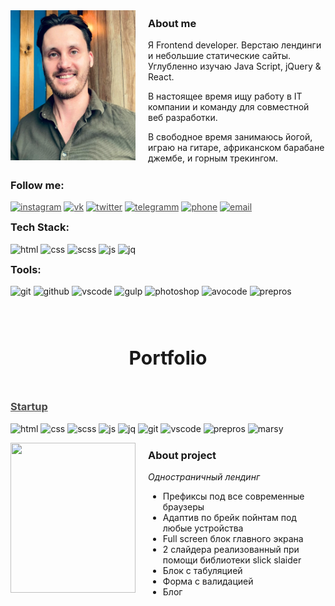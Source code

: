 <style type="text/css">
	

	
	#main-content h2:before {
		color: #051F32;
	}
	#main-content h3:before {
		color: #051F32;
	}
	header {
		background: #051F32 !important;
	}
	.myphoto {
		position:relative;
		margin: 0px 50px 20px 0px; 
		flex: 0 0 250px;
		height: 290px;	
	}
	.img {
		position: absolute;
    	width: 100%;
    	height: 100%;
    	top: 0;
    	left: 0;
    	-o-object-fit: cover;
    	object-fit: cover;
	}
	.about-row {
		display:flex;
		align-items:center;
	}
	h3 {
		margin-top: 10px !important; 
	}
	.portfolio-row {
		display:flex;
	}
	.portfolio-img {
		position:relative;
		flex: 0 0 250px;
		height: 290px;
		margin: 0 50px 0 0;
	}
	.portfolio-img>img {
		position: absolute;
    	width: 100%;
    	height: 100%;
    	top: 0;
    	left: 0;
    	-o-object-fit: cover;
    	object-fit: cover;
	}

	span {
		font-style:italic;
	}


	a {
		color: #474747;
		transition: all 0.5s ease 0s;
	}
	a:hover {
		text-decoration: none;
		color: #701E16;
	}
	a:visited {
	text-decoration: none;
	}
	a:focus,
	a:active {
	outline: none;
	}
	.portfolio-title {
		text-align:center;
		font-size: 30px !important;
		margin: 80px 0 50px 0;
	}
	aside#sidebar {
		display:none !important;
	}
	#main-content {
    float: none;
    width: 100% !important;
	}

	@media (max-width:960px) {
		.project-title:before {
			content: "";	
		}	
		.myphoto {	
			flex: 0 0 200px	;
			height: 240px;	
			margin: 0px 20px 20px 0px; 
		}
		.portfolio-img {
			flex: 0 0 200px;
			height: 240px;
			margin: 0 20px 0 0;
		}
	}
	@media (max-width:768px) {
		.about-row {
			flex-direction:column;
		}
		.myphoto {
			margin: 0px 0px 10px 0px; 
			flex: 0 0 250px;
			width: 290px;	
		}
		.portfolio-row {
			flex-direction:column;
		}
		.portfolio-img {
			flex: 0 0 250px;
			width: 100%;
			margin: 0 0 10px 0;
		}
		.portfolio-title {
			margin: 50px 0 50px 0;
		}
	}
</style>

<div class="about-row">

<div class="myphoto"><img class="img" src="img/myphoto.jpg"/></div>

<div class="about">

<h3> About me </h3>

<p>Я Frontend developer. Верстаю лендинги и небольшие статические сайты. Углубленно изучаю Java Script, jQuery & React.</p>

<p>В настоящее время ищу работу в IT компании и команду для совместной веб разработки.</p>

<p>В свободное время занимаюсь йогой, играю на гитаре, африканском барабане джембе,  и горным трекингом.</p>

</div>

</div>

<h3>Follow me:</h3>

[![instagram](https://img.shields.io/badge/INSTARAM-7A8573?style=flat&logo=instagram&logoColor=B83092)](https://www.instagram.com/seignior.anlarion/)
[![vk](https://img.shields.io/badge/VKONTACTE-7A8573?style=flat&logo=vk&logoColor=5181B8)](https://vk.com/larionov66)
[![twitter](https://img.shields.io/badge/TWITTER-7A8573?style=flat&logo=twitter&logoColor=209BF3)](https://twitter.com/larionov_anton1)
[![telegramm](https://img.shields.io/badge/TELEGRAMM-7A8573?style=flat&logo=telegram&logoColor=1D97C9)](https://t.me/AntonLarionov1)
[![phone](https://img.shields.io/badge/PHONE_+7_(988)_570_72_57-7A8573?style=flat&logo=apple&logoColor=D9D9D9)](tel:+79885707257)
[![email](https://img.shields.io/badge/EMAIL_larionovanton05@gmail.com-7A8573?style=flat&logo=gmail&logoColor=F44336)](mailto:larionovanton05@gmail.com)

<h3>Tech Stack:</h3>

![html](https://img.shields.io/badge/HTML5-7A8573?style=flat&logo=html5&logoColor=E34F26)
![css](https://img.shields.io/badge/CSS3-7A8573?style=flat&logo=css3&logoColor=117B11)
![scss](https://img.shields.io/badge/SCSS-7A8573?style=flat&logo=sass&logoColor=D05385)
![js](https://img.shields.io/badge/JAVASCRIPT-7A8573?style=flat&logo=javascript&logoColor=F7E01D)
![jq](https://img.shields.io/badge/JQUERY-7A8573?style=flat&logo=jquery&logoColor=193657)

<h3>Tools:</h3>

![git](https://img.shields.io/badge/GIT-7A8573?style=flat&logo=git&logoColor=DF4C37)
![github](https://img.shields.io/badge/GITHUB-7A8573?style=flat&logo=github&logoColor=000000)
![vscode](https://img.shields.io/badge/VSCODE-7A8573?style=flat&logo=Visualstudio&logoColor=0278CB)
![gulp](https://img.shields.io/badge/GULP-7A8573?style=flat&logo=gulp&logoColor=E84C51)
![photoshop](https://img.shields.io/badge/PHOTOSHOP-7A8573?style=flat&logo=adobephotoshop&logoColor=001E36)
![avocode](https://img.shields.io/badge/AVOCODE-7A8573?style=flat&logo=adobephotoshop&logoColor=00BD87)
![prepros](https://img.shields.io/badge/PREPROS-7A8573?style=flat&logo=webpack&logoColor=20C4E1)


<h2 class="portfolio-title">Portfolio</h2>
<h3><a href="https://larionov-anton.github.io/startup/" class="project-title">Startup</a></h3>

![html](https://img.shields.io/badge/HTML5-701E16?style=plastic&logo=html5&logoColor=E34F26)
![css](https://img.shields.io/badge/CSS3-701E16?style=plastic&logo=css3&logoColor=117B11)
![scss](https://img.shields.io/badge/SCSS-701E16?style=plastic&logo=sass&logoColor=D05385)
![js](https://img.shields.io/badge/JAVASCRIPT-701E16?style=plastic&logo=javascript&logoColor=F7E01D)
![jq](https://img.shields.io/badge/JQUERY-701E16?style=plastic&logo=jquery&logoColor=193657)
![git](https://img.shields.io/badge/GIT-701E16?style=plastic&logo=git&logoColor=DF4C37)
![vscode](https://img.shields.io/badge/VSCODE-701E16?style=plastic&logo=Visualstudio&logoColor=0278CB)
![prepros](https://img.shields.io/badge/PREPROS-701E16?style=plastic&logo=webpack&logoColor=20C4E1)
![marsy](https://img.shields.io/badge/MARSY-701E16?style=plastic&logo=adobephotoshop&logoColor=FCEC7D)

<div class="portfolio-row">
<a href="https://larionov-anton.github.io/startup/" class="portfolio-img"><img src="img/startup.png"/></a>
<div class="info">
<h3 class="project-title">About project</h3>
<p><span>Одностраничный лендинг</span></p>
<ul>
<li>Префиксы под все современные браузеры</li>
<li>Адаптив по брейк пойнтам под любые устройства </li>
<li>Full screen блок главного экрана</li>
<li>2 слайдера реализованный при помощи библиотеки slick slaider</li>
<li>Блок с табуляцией</li>
<li>Форма с валидацией</li>
<li>Блог</li>
</ul>
</div>
</div>




